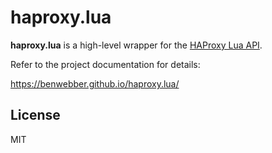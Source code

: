 # haproxy.lua

**haproxy.lua** is a high-level wrapper for the [HAProxy Lua API](http://www.arpalert.org/src/haproxy-lua-api/1.6/).

Refer to the project documentation for details:

https://benwebber.github.io/haproxy.lua/

## License

MIT

